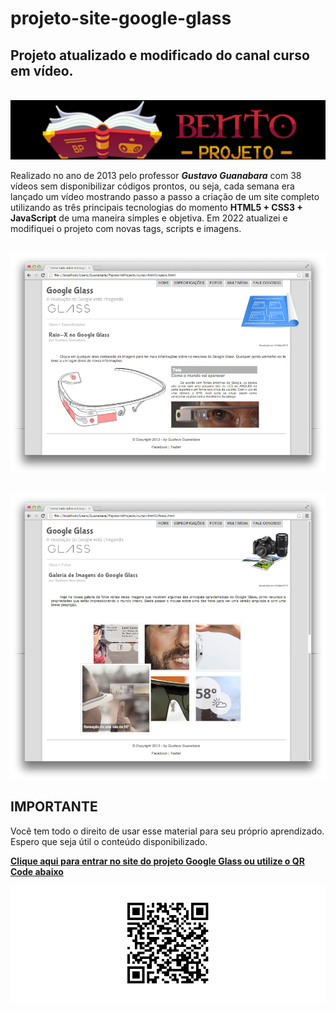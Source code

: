 # projeto-site-google-glass
## Projeto atualizado e modificado do canal curso em vídeo.<br>


<br><img src="logo-bento-projeto.png" alt="logo bento-projeto no formato png"><br>

<p>Realizado no ano de 2013 pelo professor <em><strong>Gustavo Guanabara</strong></em> com 38 vídeos sem disponibilizar códigos prontos, ou seja, cada semana era lançado um vídeo mostrando passo a passo a criação de um site completo utilizando as três principais tecnologias do momento <strong>HTML5 + CSS3 + JavaScript</strong> de uma maneira simples e objetiva. Em 2022 atualizei e modifiquei o projeto com novas tags, scripts e imagens.</p>

<br><img src="logo.jpg" alt="pagina no formato jpeg"><br>

<br><img src="foto.jpg" alt="pagina no formato jpeg"><br>


## IMPORTANTE
Você tem todo o direito de usar esse material para seu próprio aprendizado. Espero que seja útil o conteúdo disponibilizado. 

<a href="https://ronaldobento.github.io/projeto-site-google-glass/index.html" target="_blank" rel="external" title="Clique aqui para entrar no site do projeto google glass"><strong>Clique aqui para entrar no site do projeto Google Glass ou utilize o QR Code abaixo</strong></a><br>

<img src="frame.png" alt="qr code do site no formato png"><br>
